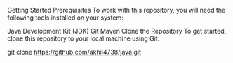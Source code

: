 Getting Started
Prerequisites
To work with this repository, you will need the following tools installed on your system:

Java Development Kit (JDK)
Git
Maven
Clone the Repository
To get started, clone this repository to your local machine using Git:


git clone https://github.com/akhil4738/java.git

